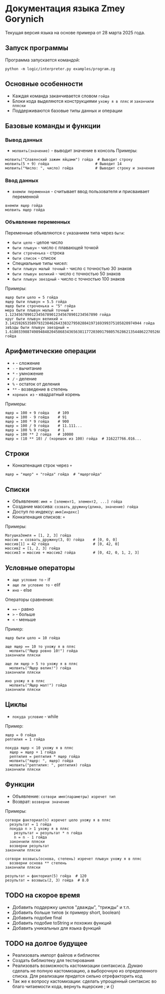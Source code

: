# Документация языка Zmey Gorynich

Текущая версия языка на основе примера от 28 марта 2025 года.

## Запуск программы
Программа запускается командой:
```plaintext
python -m logic/interpreter.py examples/program.zg
```

## Основные особенности
- Каждая команда заканчивается словом `гойда`
- Блоки кода выделяются конструкциями `ухожу я в пляс` и `закончили пляски`
- Поддерживаются базовые типы данных и операции

## Базовые команды и функции

### Вывод данных
- `молвить(значение)` - выводит значение в консоль
Примеры:
```zmeygorynich
молвить("Славянский зажим яйцами") гойда  # Выводит строку
молвить(5 + 9) гойда                     # Выводит 14
молвить("Число: ", число) гойда          # Выводит строку и значение
```

### Ввод данных
- `внемли переменная` - считывает ввод пользователя и присваивает переменной

```zmeygorynich
внемли ящер гойда
молвить ящер гойда
```

### Объявление переменных
Переменные объявляются с указанием типа через `быти`:
- `быти цело` - целое число
- `быти плывун` - число с плавающей точкой
- `быти строченька` - строка
- `быти список` - список
- Специальные типы чисел:
- `быти плывун малый точный` - число с точностью 30 знаков
- `быти плывун великий` - число с точностью 50 знаков
- `быти плывун звездный` - число с точностью 100 знаков

Примеры:
```zmeygorynich
ящер быти цело = 5 гойда
ящер быти плывун = 5.5 гойда
ящер быти строченька = "5" гойда
мера быти плывун малый точный = 1.1234567890123456789012345678901234567890 гойда
круг быти плывун великий = 3.141592653589793238462643383279502884197169399375105820974944 гойда
звѣзды быти плывун звездный = 1.6180339887498948482045868343656381177203091798057628621354486227052604628189 гойда
```

## Арифметические операции
- `+` - сложение
- `-` - вычитание
- `*` - умножение
- `/` - деление
- `%` - остаток от деления
- `**` - возведение в степень
- `корешок из` - квадратный корень

Примеры:
```zmeygorynich
ящер = 100 + 9 гойда    # 109
ящер = 100 - 9 гойда    # 91
ящер = 100 * 9 гойда    # 900
ящер = 100 / 9 гойда    # 11.111...
ящер = 100 % 9 гойда    # 1
ящер = 100 ** 2 гойда   # 10000
ящер = (10 ** 10) / (корешок из 100) гойда  # 316227766.016...
```

## Строки
- Конкатенация строк через `+`
```zmeygorynich
ящер = "ящер" + "гойда" гойда  # "ящергойда" 
```

## Списки
- Объявление: `имя = [элемент1, элемент2, ...] гойда`
- Создание массива: `созвать_дружину(длина, значение) гойда`
- Доступ по индексу: `имя[индекс]`
- Конкатенация списков: `+`

Примеры: 
```zmeygorynich
МатушкаЗемля = [1, 2, 3] гойда
массив = созвать_дружину(3, 0) гойда    # [0, 0, 0]
массив[1] = 42 гойда                    # [0, 42, 0]
массив2 = [1, 2, 3] гойда
массив3 = массив + массив2 гойда        # [0, 42, 0, 1, 2, 3]
```

## Условные операторы
- `аще условие то` - if
- `аще ли условие то` - elif
- `ино` - else

Операторы сравнения:
- `==` - равно
- `>` - больше
- `<` - меньше

Пример:
```zmeygorynich
ящер быти цело = 10 гойда

аще ящер == 10 то ухожу я в пляс
  молвить("Ящер ровно 10!") гойда
закончили пляски

аще ли ящер > 5 то ухожу я в пляс
  молвить("Ящер велик!") гойда
закончили пляски

ино ухожу я в пляс
  молвить("Ящер мал!") гойда
закончили пляски 
```

## Циклы
- `покуда условие` - while

Пример:
```zmeygorynich
ящер = 0 гойда
рептилия = 1 гойда

покуда ящер < 10 ухожу я в пляс
  ящер = ящер + 1 гойда
  рептилия = рептилия * ящер гойда
  молвить("ящер: ", ящер) гойда
  молвить("рептилия: ", рептилия) гойда
закончили пляски
```

## Функции
- Объявление: `сотвори имя(параметры) изречет тип`
- Возврат: `возверни значение`

Примеры:
```zmeygorynich
сотвори факториал(n) изречет цело ухожу я в пляс
  результат = 1 гойда
  покуда n > 1 ухожу я в пляс
    результат = результат * n гойда
    n = n - 1 гойда
  закончили пляски
  возверни результат
закончили пляски

сотвори возвысь(основа, степень) изречет плывун ухожу я в пляс
  возверни основа ** степень
закончили пляски

результат = факториал(5) гойда  # 120
результат = возвысь(2, 3) гойда  # 8.0
```

## TODO на скорое время
- Добавить поддержку циклов "дважды", "трижды" и т.п.
- Добавить больше типов (к примеру short, boolean)
- Добавить подобие final
- Добавить подобие toString и похожих функций
- Добавить уникальных для языка функций

## TODO на долгое будущее
- Реализовать импорт файлов и библиотек
- Создать библиотеку для тестирования
- Реализовать возможность кастомизации синтаксиса. Думаю сделать не полную кастомизацию, а выборочную из определенного списка. Для реализации придется сильно отрефакторить код
- Так же к вопросу кастомизации: сделать упрощенный синтаксис во благо читаемости кода, вернуть ящерские ; и {}
